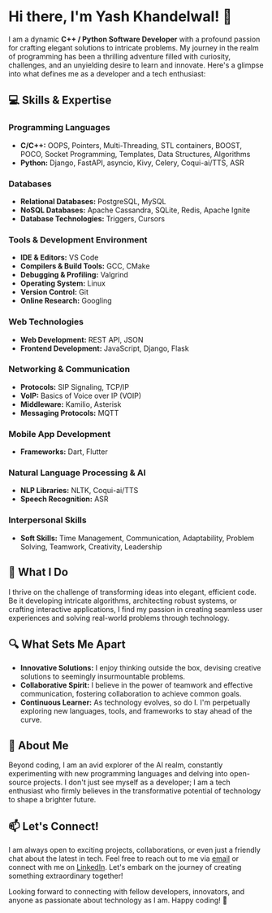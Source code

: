 # Hi there, I'm Yash Khandelwal! 👋

I am a dynamic **C++ / Python Software Developer** with a profound passion for crafting elegant solutions to intricate problems. My journey in the realm of programming has been a thrilling adventure filled with curiosity, challenges, and an unyielding desire to learn and innovate. Here's a glimpse into what defines me as a developer and a tech enthusiast:

## 💻 Skills & Expertise

### Programming Languages
- **C/C++:** OOPS, Pointers, Multi-Threading, STL containers, BOOST, POCO, Socket Programming, Templates, Data Structures, Algorithms
- **Python:** Django, FastAPI, asyncio, Kivy, Celery, Coqui-ai/TTS, ASR

### Databases
- **Relational Databases:** PostgreSQL, MySQL
- **NoSQL Databases:** Apache Cassandra, SQLite, Redis, Apache Ignite
- **Database Technologies:** Triggers, Cursors

### Tools & Development Environment
- **IDE & Editors:** VS Code
- **Compilers & Build Tools:** GCC, CMake
- **Debugging & Profiling:** Valgrind
- **Operating System:** Linux
- **Version Control:** Git
- **Online Research:** Googling

### Web Technologies
- **Web Development:** REST API, JSON
- **Frontend Development:** JavaScript, Django, Flask

### Networking & Communication
- **Protocols:** SIP Signaling, TCP/IP
- **VoIP:** Basics of Voice over IP (VOIP)
- **Middleware:** Kamilio, Asterisk
- **Messaging Protocols:** MQTT

### Mobile App Development
- **Frameworks:** Dart, Flutter

### Natural Language Processing & AI
- **NLP Libraries:** NLTK, Coqui-ai/TTS
- **Speech Recognition:** ASR

### Interpersonal Skills
- **Soft Skills:** Time Management, Communication, Adaptability, Problem Solving, Teamwork, Creativity, Leadership

## 🚀 What I Do

I thrive on the challenge of transforming ideas into elegant, efficient code. Be it developing intricate algorithms, architecting robust systems, or crafting interactive applications, I find my passion in creating seamless user experiences and solving real-world problems through technology.

## 🔍 What Sets Me Apart

- **Innovative Solutions:** I enjoy thinking outside the box, devising creative solutions to seemingly insurmountable problems.
- **Collaborative Spirit:** I believe in the power of teamwork and effective communication, fostering collaboration to achieve common goals.
- **Continuous Learner:** As technology evolves, so do I. I'm perpetually exploring new languages, tools, and frameworks to stay ahead of the curve.

## 🌱 About Me

Beyond coding, I am an avid explorer of the AI realm, constantly experimenting with new programming languages and delving into open-source projects. I don't just see myself as a developer; I am a tech enthusiast who firmly believes in the transformative potential of technology to shape a brighter future.

## 📫 Let's Connect!

I am always open to exciting projects, collaborations, or even just a friendly chat about the latest in tech. Feel free to reach out to me via [email](mailto:khandelwalyashykc@gmail.com) or connect with me on [LinkedIn](https://www.linkedin.com/in/yashyk456/). Let's embark on the journey of creating something extraordinary together!

Looking forward to connecting with fellow developers, innovators, and anyone as passionate about technology as I am. Happy coding! 🚀
